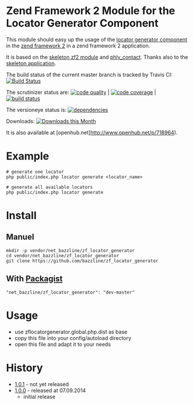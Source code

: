 # Zend Framework 2 Module for the Locator Generator Component

This module should easy up the usage of the [locator generator component](https://github.com/bazzline/php_component_locator_generator) in the [zend framework 2](http://framework.zend.com/) in a zend framework 2 application.

It is based on the [skeleton zf2 module](https://github.com/zendframework/ZendSkeletonModule) and [phly_contact](https://github.com/weierophinney/phly_contact).
Thanks also to the [skeleton application](https://github.com/zendframework/ZendSkeletonApplication).

The build status of the current master branch is tracked by Travis CI:
[![Build Status](https://travis-ci.org/bazzline/zf_locator_generator.png?branch=master)](http://travis-ci.org/bazzline/zf_locator_generator)


The scrutinizer status are:
[![code quality](https://scrutinizer-ci.com/g/bazzline/zf_locator_generator/badges/quality-score.png?b=master)](https://scrutinizer-ci.com/g/bazzline/zf_locator_generator/) | [![code coverage](https://scrutinizer-ci.com/g/bazzline/zf_locator_generator/badges/coverage.png?b=master)](https://scrutinizer-ci.com/g/bazzline/zf_locator_generator/) | [![build status](https://scrutinizer-ci.com/g/bazzline/zf_locator_generator/badges/build.png?b=master)](https://scrutinizer-ci.com/g/bazzline/zf_locator_generator/)

The versioneye status is:
[![dependencies](https://www.versioneye.com/user/projects/540cac63ccc023c5e0000009/badge.svg?style=flat)](https://www.versioneye.com/user/projects/540cac63ccc023c5e0000009)

Downloads:
[![Downloads this Month](https://img.shields.io/packagist/dm/net_bazzline/zf_locator_generator.svg)](https://packagist.org/packages/net_bazzline/zf_locator_generator)

It is also available at [openhub.net]http://www.openhub.net/p/718964).

# Example

```shell
# generate one locator
php public/index.php locator generate <locator_name>

# generate all available locators
php public/index.php locator generate
```

# Install

## Manuel

    mkdir -p vendor/net_bazzline/zf_locator_generator
    cd vendor/net_bazzline/zf_locator_generator
    git clone https://github.com/bazzline/zf_locator_generator

## With [Packagist](https://packagist.org/packages/net_bazzline/zf_locator_generator)

    "net_bazzline/zf_locator_generator": "dev-master"

# Usage

* use zflocatorgenerator.global.php.dist as base
* copy this file into your config/autoload directory
* open this file and adapt it to your needs

# History

* [1.0.1](https://github.com/bazzline/zf_locator_generator/tree/1.0.1) - not yet released
* [1.0.0](https://github.com/bazzline/zf_locator_generator/tree/1.0.0) - released at 07.09.2014
    * initial release

